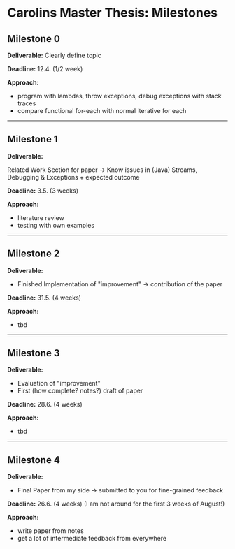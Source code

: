 # Carolins Master Thesis: Milestones


## Milestone 0

**Deliverable:** Clearly define topic

**Deadline:** 12.4. (1/2 week)

**Approach:**

+ program with lambdas, throw exceptions, debug exceptions with stack traces
+ compare functional for-each with normal iterative for each

--------

## Milestone 1

**Deliverable:**

 Related Work Section for paper →
Know issues in (Java) Streams, Debugging & Exceptions + expected outcome  

**Deadline:** 3.5. (3 weeks)

**Approach:**

+ literature review
+ testing with own examples

--------

## Milestone 2

**Deliverable:**

+ Finished Implementation of "improvement" → contribution of the paper

**Deadline:** 31.5. (4 weeks)

**Approach:**

+ tbd

--------

## Milestone 3

**Deliverable:**

+ Evaluation of "improvement"
+ First (how complete? notes?) draft of paper

**Deadline:** 28.6. (4 weeks)

**Approach:**

+ tbd

--------

## Milestone 4

**Deliverable:**

+ Final Paper from my side → submitted to you for fine-grained feedback

**Deadline:** 26.6. (4 weeks) (I am not around for the first 3 weeks of August!)

**Approach:**

+ write paper from notes
+ get a lot of intermediate feedback from everywhere
